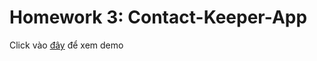 # Homework 3: Contact-Keeper-App
Click vào [đây](https://ephemeral-sorbet-5d28be.netlify.app/) để xem demo